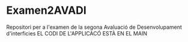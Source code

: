 # Examen2AVADI
Repositori per a l'examen de la segona Avaluació de Desenvolupament d'interficies
EL CODI DE L'APPLICACÓ ESTÀ EN EL MAIN
